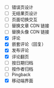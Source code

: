 - [ ] 错误页设计
- [ ] 无结果页设计
- [ ] 页面切换交互
- [ ] 替换文章 CDN 链接
- [ ] 替换头像 CDN 链接
- [x] 评论
- [x] 嵌套评论（回复）
- [x] 发布评论
- [x] 评论翻页
- [ ] 按日期归档
- [ ] 按作者归档
- [ ] Pingback
- [x] 移动端界面
